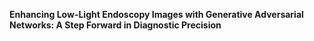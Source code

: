 **Enhancing Low-Light Endoscopy Images with Generative Adversarial Networks: A Step Forward in Diagnostic Precision**
